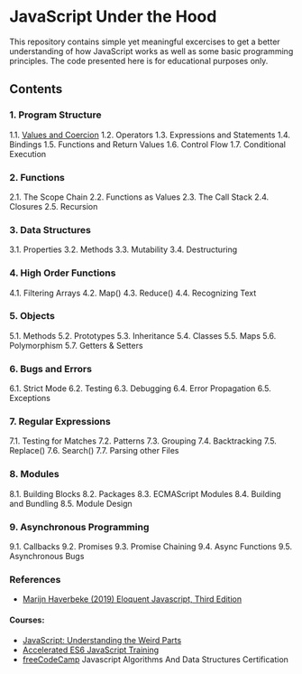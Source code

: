 # JavaScript Under the Hood

This repository contains simple yet meaningful excercises to get a better understanding of how JavaScript works as well as some
basic programming principles. The code presented here is for educational purposes only.


## Contents

### 1. Program Structure
   1.1. [Values and Coercion](https://github.com/nicolasleivab/JavaScript-Under-the-Hood/blob/master/Default_Values/app.js)
   1.2. Operators
   1.3. Expressions and Statements
   1.4. Bindings
   1.5. Functions and Return Values
   1.6. Control Flow
   1.7. Conditional Execution
### 2. Functions
   2.1. The Scope Chain
   2.2. Functions as Values
   2.3. The Call Stack
   2.4. Closures
   2.5. Recursion
### 3. Data Structures
   3.1. Properties
   3.2. Methods
   3.3. Mutability
   3.4. Destructuring
### 4. High Order Functions
   4.1. Filtering Arrays
   4.2. Map()
   4.3. Reduce()
   4.4. Recognizing Text
### 5. Objects
   5.1. Methods
   5.2. Prototypes
   5.3. Inheritance
   5.4. Classes
   5.5. Maps
   5.6. Polymorphism
   5.7. Getters & Setters
### 6. Bugs and Errors
   6.1. Strict Mode
   6.2. Testing
   6.3. Debugging
   6.4. Error Propagation
   6.5. Exceptions
### 7. Regular Expressions
   7.1. Testing for Matches
   7.2. Patterns
   7.3. Grouping
   7.4. Backtracking
   7.5. Replace()
   7.6. Search()
   7.7. Parsing other Files
### 8. Modules
   8.1. Building Blocks
   8.2. Packages
   8.3. ECMAScript Modules
   8.4. Building and Bundling
   8.5. Module Design
### 9. Asynchronous Programming
   9.1. Callbacks
   9.2. Promises
   9.3. Promise Chaining
   9.4. Async Functions
   9.5. Asynchronous Bugs


### References

- [Marijn Haverbeke (2019) Eloquent Javascript, Third Edition](https://eloquentjavascript.net/)
#### Courses:
- [JavaScript: Understanding the Weird Parts](https://www.udemy.com/understand-javascript/)
- [Accelerated ES6 JavaScript Training](https://www.udemy.com/es6-bootcamp-next-generation-javascript/)
- [freeCodeCamp](https://www.freecodecamp.org/) Javascript Algorithms And Data Structures Certification

